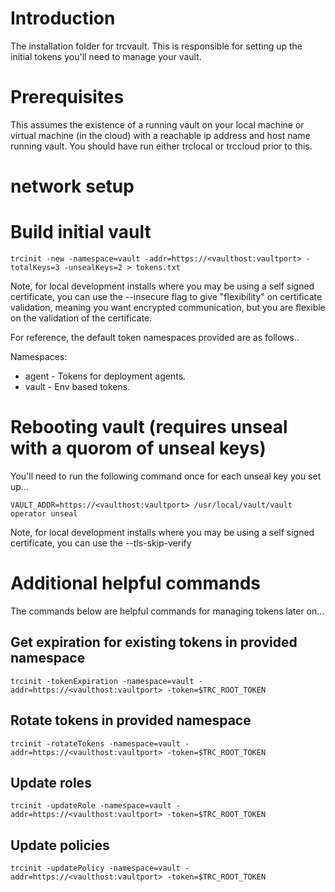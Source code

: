 # Introduction 
The installation folder for trcvault.  This is responsible for setting up the initial tokens you'll need to manage your vault.

# Prerequisites
This assumes the existence of a running vault on your local machine or virtual machine (in the cloud) with a reachable ip address and host name running vault.  You should have run either trclocal or trccloud prior to this.

# network setup


# Build initial vault
```
trcinit -new -namespace=vault -addr=https://<vaulthost:vaultport> -totalKeys=3 -unsealKeys=2 > tokens.txt
```

Note, for local development installs where you may be using a self signed certificate, you can use the --insecure flag to give "flexibility" on certificate validation, meaning you want encrypted communication, but you are flexible on the validation of the certificate.


For reference, the default token namespaces provided are as follows..


Namespaces:
* agent - Tokens for deployment agents.
* vault - Env based tokens.


# Rebooting vault (requires unseal with a quorom of unseal keys)
You'll need to run the following command once for each unseal key you set up...

```
VAULT_ADDR=https://<vaulthost:vaultport> /usr/local/vault/vault operator unseal
```

Note, for local development installs where you may be using a self signed certificate, you can use the --tls-skip-verify

# Additional helpful commands
The commands below are helpful commands for managing tokens later on...

## Get expiration for existing tokens in provided namespace
```
trcinit -tokenExpiration -namespace=vault -addr=https://<vaulthost:vaultport> -token=$TRC_ROOT_TOKEN
```

## Rotate tokens in provided namespace
```
trcinit -rotateTokens -namespace=vault -addr=https://<vaulthost:vaultport> -token=$TRC_ROOT_TOKEN
```

## Update roles
```
trcinit -updateRole -namespace=vault -addr=https://<vaulthost:vaultport> -token=$TRC_ROOT_TOKEN
```

## Update policies
```
trcinit -updatePolicy -namespace=vault -addr=https://<vaulthost:vaultport> -token=$TRC_ROOT_TOKEN
```
